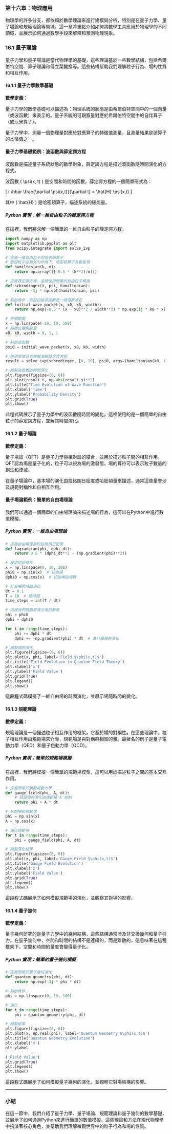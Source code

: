 ### 第十六章：物理應用

物理學的許多分支，都依賴於數學理論來進行建模與分析，特別是在量子力學、量子場論和規範理論等領域。這一章將重點介紹如何將數學工具應用於物理學的不同領域，並展示如何通過數學手段來解釋和預測物理現象。

### 16.1 量子理論

量子力學和量子場論是當代物理學的基礎，這些理論基於一些數學結構，包括希爾伯特空間、算子理論和傅立葉變換等。這些結構幫助我們理解粒子行為、場的性質和相互作用。

#### 16.1.1 量子力學數學基礎

**數學定義：**

量子力學的數學基礎可以描述為：物理系統的狀態是由希爾伯特空間中的一個向量（或波函數）來表示的。量子系統的可觀察量對應於希爾伯特空間中的自伴算子（或厄米算子）。

量子力學中，測量一個物理量對應於對應算子的特徵值測量，且測量結果是該算子的本徵值之一。

#### 量子力學基礎範例：波函數與薛定諤方程

波函數是描述量子系統狀態的數學對象，薛定諤方程是描述波函數隨時間演化的方程式。

波函數 \( \psi(x, t) \) 是空間和時間的函數。薛定諤方程的一個簡單形式為：

\[
i \hbar \frac{\partial \psi(x,t)}{\partial t} = \hat{H} \psi(x,t)
\]

其中 \( \hat{H} \) 是哈密頓算子，描述系統的總能量。

##### Python 實現：解一維自由粒子的薛定諤方程

在這裡，我們將求解一個簡單的一維自由粒子的薛定諤方程。

```python
import numpy as np
import matplotlib.pyplot as plt
from scipy.integrate import solve_ivp

# 定義一維自由粒子的哈密頓算子
# 假設粒子在無外力作用下，哈密頓算子為動能項
def hamiltonian(k, m):
    return np.array([[-0.5 * (k**2)/m]])

# 定義薛定諤方程，這裡使用簡單的自由粒子模型
def schrodinger(t, psi, hamiltonian):
    return -1j * np.dot(hamiltonian, psi)

# 初始條件：假設初始波函數是一個高斯波包
def initial_wave_packet(x, x0, k0, width):
    return np.exp(-0.5 * (x - x0)**2 / width**2) * np.exp(1j * k0 * x)

# 空間範圍
x = np.linspace(-10, 10, 500)
# 初始位置與動量
x0, k0, width = 0, 1, 1

# 初始波函數
psi0 = initial_wave_packet(x, x0, k0, width)

# 使用常微分方程解法解薛定諤方程
result = solve_ivp(schrodinger, [0, 10], psi0, args=(hamiltonian(k0, 1),), t_eval=np.linspace(0, 10, 100))

# 繪製波函數的時間演化
plt.figure(figsize=(8, 6))
plt.plot(result.t, np.abs(result.y)**2)
plt.title('Time Evolution of Wave Function')
plt.xlabel('Time')
plt.ylabel('Probability Density')
plt.grid(True)
plt.show()
```

此程式碼展示了量子力學中的波函數隨時間的變化。這裡使用的是一個簡單的自由粒子的薛定諤方程，並解其時間演化。

#### 16.1.2 量子場論

**數學定義：**

量子場論（QFT）是量子力學與相對論的結合，並用於描述粒子間的相互作用。QFT認為場是量子化的，粒子可以視為場的激發態。場的算符可以表示粒子數量的創生和湮滅。

在量子場論中，基本場的演化由拉格朗日密度或哈密頓量來描述，通常這些量會涉及規範對稱性和自相互作用。

#### 量子場論範例：簡單的自由場理論

我們可以通過一個簡單的自由場理論來描述場的行為，這可以在Python中進行數值模擬。

##### Python 實現：一維自由場理論

```python
# 定義自由場理論的拉格朗日密度
def lagrangian(phi, dphi_dt):
    return 0.5 * (dphi_dt**2 - (np.gradient(phi)**2))

# 設定初始條件
x = np.linspace(0, 10, 100)
phi0 = np.sin(x)  # 初始場
dphi0 = np.cos(x)  # 初始場的導數

# 計算場的時間演化
dt = 0.1
T = 10  # 總時間
time_steps = int(T / dt)

# 這裡我們將簡單演示場的動態
phi = phi0
dphi = dphi0

for t in range(time_steps):
    phi += dphi * dt
    dphi += -np.gradient(phi) * dt  # 進行簡單的演化

# 繪製場的演化
plt.figure(figsize=(8, 6))
plt.plot(x, phi, label='Field $\phi(x,t)$')
plt.title('Field Evolution in Quantum Field Theory')
plt.xlabel('x')
plt.ylabel('Field Value')
plt.grid(True)
plt.legend()
plt.show()
```

這段程式碼模擬了一維自由場的時間演化，並展示場隨時間的變化。

#### 16.1.3 規範理論

**數學定義：**

規範理論是一個描述粒子相互作用的框架，它基於場的對稱性。在這些理論中，粒子相互作用由規範場來介導，規範場是與對稱群相關的量。最著名的例子是量子電動力學（QED）和量子色動力學（QCD）。

##### Python 實現：簡單的規範場模擬

在這裡，我們將模擬一個簡單的規範場模型，這可以用於描述粒子之間的基本交互作用。

```python
# 定義簡單的規範場動力學
def gauge_field(phi, A, dt):
    # 假設場的演化由規範場 A 控制
    return phi + A * dt

# 初始場和規範場
phi = np.sin(x)
A = np.cos(x)

# 演化規範場
for t in range(time_steps):
    phi = gauge_field(phi, A, dt)

# 繪製演化結果
plt.figure(figsize=(8, 6))
plt.plot(x, phi, label='Gauge Field $\phi(x,t)$')
plt.title('Gauge Field Evolution')
plt.xlabel('x')
plt.ylabel('Field Value')
plt.grid(True)
plt.legend()
plt.show()
```

這段程式碼展示了如何模擬規範場的演化，並觀察其對場的影響。

#### 16.1.4 量子幾何

**數學定義：**

量子幾何研究的是量子力學中的幾何結構，這些結構通常涉及非交換幾何和量子引力。在量子幾何中，空間和時間的結構不是連續的，而是離散的，這意味著在這種框架下，空間和時間的量度會變得量子化。

##### Python 實現：簡單的量子幾何模擬

```python
# 定義簡單的量子幾何演化
def quantum_geometry(phi, dt):
    return np.exp(-1j * phi * dt)

# 初始條件
phi = np.linspace(0, 10, 100)

# 演化
for t in range(time_steps):
    phi = quantum_geometry(phi, dt)

# 繪製結果
plt.figure(figsize=(8, 6))
plt.plot(x, np.real(phi), label='Quantum Geometry $\phi(x,t)$')
plt.title('Quantum Geometry Evolution')
plt.xlabel('x')
plt.ylabel

('Field Value')
plt.grid(True)
plt.legend()
plt.show()
```

這段程式碼展示了如何模擬量子幾何的演化，並觀察它對場結構的影響。

---

### 小結

在這一節中，我們介紹了量子力學、量子場論、規範理論和量子幾何的數學基礎，並展示了如何通過Python來進行簡單的數值模擬。這些理論和方法在現代物理學中扮演著核心角色，並幫助我們理解微觀世界中的粒子行為和場的性質。